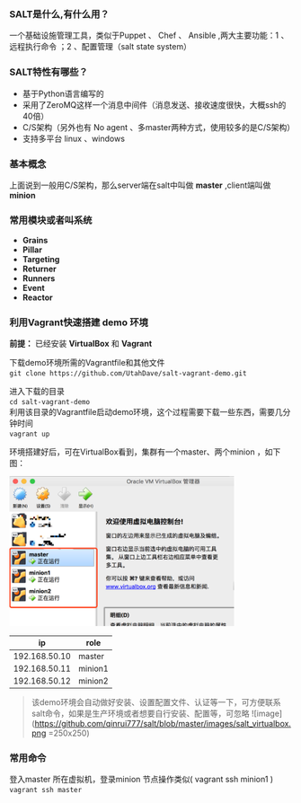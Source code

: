 ### SALT是什么,有什么用？
一个基础设施管理工具，类似于Puppet 、 Chef 、 Ansible ,两大主要功能：1 、远程执行命令 ；2 、配置管理（salt state system）

### SALT特性有哪些？
- 基于Python语言编写的
- 采用了ZeroMQ这样一个消息中间件（消息发送、接收速度很快，大概ssh的40倍）
- C/S架构（另外也有 No agent 、多master两种方式，使用较多的是C/S架构）
- 支持多平台 linux 、windows 

### 基本概念
上面说到一般用C/S架构，那么server端在salt中叫做 **master** ,client端叫做 **minion**


### 常用模块或者叫系统
- **Grains**
- **Pillar**
- **Targeting**
- **Returner**
- **Runners**
- **Event**
- **Reactor**


### 利用Vagrant快速搭建 **demo** 环境

**前提：** 已经安装 **VirtualBox** 和 **Vagrant**

下载demo环境所需的Vagrantfile和其他文件  
 `git clone https://github.com/UtahDave/salt-vagrant-demo.git`  
 
进入下载的目录  
 `cd salt-vagrant-demo`  
利用该目录的Vagrantfile启动demo环境，这个过程需要下载一些东西，需要几分钟时间  
 `vagrant up`  
 
环境搭建好后，可在VirtualBox看到，集群有一个master、两个minion ，如下图：  



<img src="https://github.com/qinrui777/salt/blob/master/images/salt_virtualbox.png" width="400">

|      ip      |role  |
|------------  |----- |
|192.168.50.10|master |
|192.168.50.11|minion1|
|192.168.50.12|minion2|

> 该demo环境会自动做好安装、设置配置文件、认证等一下，可方便联系salt命令，如果是生产环境或者想要自行安装、配置等，可忽略
> ![image](https://github.com/qinrui777/salt/blob/master/images/salt_virtualbox.png =250x250)

###  常用命令

登入master 所在虚拟机，登录minion 节点操作类似( vagrant ssh minion1 )  
`vagrant ssh master`
